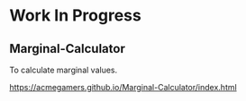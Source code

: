 # Work In Progress

## Marginal-Calculator
To calculate marginal values.

https://acmegamers.github.io/Marginal-Calculator/index.html

